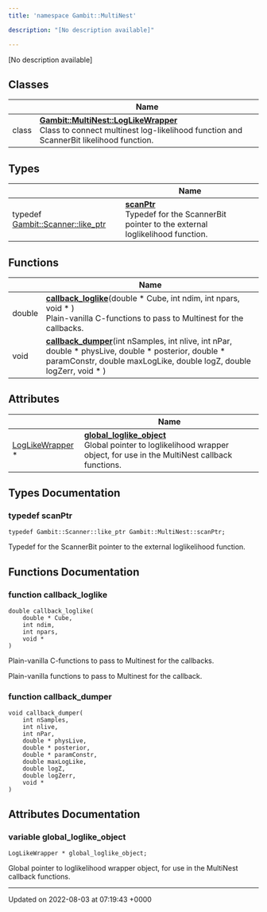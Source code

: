 ```yaml
---
title: 'namespace Gambit::MultiNest'

description: "[No description available]"

---
```







[No description available]

## Classes

|                | Name           |
| -------------- | -------------- |
| class | **[Gambit::MultiNest::LogLikeWrapper](/documentation/code/gambit_2.2/classes/classgambit_1_1multinest_1_1loglikewrapper/)** <br>Class to connect multinest log-likelihood function and ScannerBit likelihood function.  |

## Types

|                | Name           |
| -------------- | -------------- |
| typedef [Gambit::Scanner::like_ptr](/documentation/code/gambit_2.2/classes/classgambit_1_1scanner_1_1like__ptr/) | **[scanPtr](/documentation/code/gambit_2.2/namespaces/namespacegambit_1_1multinest/#typedef-scanptr)** <br>Typedef for the ScannerBit pointer to the external loglikelihood function.  |

## Functions

|                | Name           |
| -------------- | -------------- |
| double | **[callback_loglike](/documentation/code/gambit_2.2/namespaces/namespacegambit_1_1multinest/#function-callback-loglike)**(double * Cube, int ndim, int npars, void * )<br>Plain-vanilla C-functions to pass to Multinest for the callbacks.  |
| void | **[callback_dumper](/documentation/code/gambit_2.2/namespaces/namespacegambit_1_1multinest/#function-callback-dumper)**(int nSamples, int nlive, int nPar, double * physLive, double * posterior, double * paramConstr, double maxLogLike, double logZ, double logZerr, void * ) |

## Attributes

|                | Name           |
| -------------- | -------------- |
| [LogLikeWrapper](/documentation/code/gambit_2.2/classes/classgambit_1_1multinest_1_1loglikewrapper/) * | **[global_loglike_object](/documentation/code/gambit_2.2/namespaces/namespacegambit_1_1multinest/#variable-global-loglike-object)** <br>Global pointer to loglikelihood wrapper object, for use in the MultiNest callback functions.  |

## Types Documentation

### typedef scanPtr

```
typedef Gambit::Scanner::like_ptr Gambit::MultiNest::scanPtr;
```

Typedef for the ScannerBit pointer to the external loglikelihood function. 


## Functions Documentation

### function callback_loglike

```
double callback_loglike(
    double * Cube,
    int ndim,
    int npars,
    void * 
)
```

Plain-vanilla C-functions to pass to Multinest for the callbacks. 

Plain-vanilla functions to pass to Multinest for the callback. 


### function callback_dumper

```
void callback_dumper(
    int nSamples,
    int nlive,
    int nPar,
    double * physLive,
    double * posterior,
    double * paramConstr,
    double maxLogLike,
    double logZ,
    double logZerr,
    void * 
)
```



## Attributes Documentation

### variable global_loglike_object

```
LogLikeWrapper * global_loglike_object;
```

Global pointer to loglikelihood wrapper object, for use in the MultiNest callback functions. 




-------------------------------

Updated on 2022-08-03 at 07:19:43 +0000